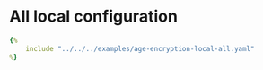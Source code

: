 # All local configuration

```yaml
{%
    include "../../../examples/age-encryption-local-all.yaml"
%}
```